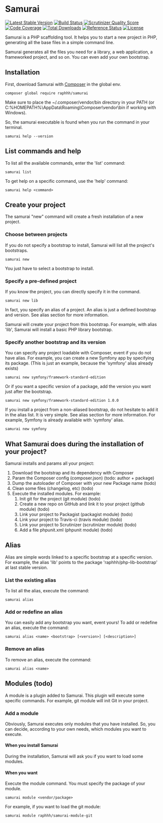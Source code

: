 # Samurai

[![Latest Stable Version](https://poser.pugx.org/raphhh/samurai/v/stable.svg)](https://packagist.org/packages/raphhh/samurai)
[![Build Status](https://travis-ci.org/Raphhh/samurai.png)](https://travis-ci.org/Raphhh/samurai)
[![Scrutinizer Quality Score](https://scrutinizer-ci.com/g/Raphhh/samurai/badges/quality-score.png?b=master)](https://scrutinizer-ci.com/g/Raphhh/samurai/)
[![Code Coverage](https://scrutinizer-ci.com/g/Raphhh/samurai/badges/coverage.png?b=master)](https://scrutinizer-ci.com/g/Raphhh/samurai/)
[![Total Downloads](https://poser.pugx.org/raphhh/samurai/downloads.svg)](https://packagist.org/packages/raphhh/samurai)
[![Reference Status](https://www.versioneye.com/php/raphhh:samurai/reference_badge.svg?style=flat)](https://www.versioneye.com/php/raphhh:samurai/references)
[![License](https://poser.pugx.org/raphhh/samurai/license.svg)](https://packagist.org/packages/raphhh/samurai)

Samurai is a PHP scaffolding tool. It helps you to start a new project in PHP, generating all the base files in a simple command line.

Samurai generates all the files you need for a library, a web application, a frameworked project, and so on. You can even add your own bootstrap.


## Installation

First, download Samurai with [Composer](https://getcomposer.org) in the global env.

```
composer global require raphhh/samurai
```

Make sure to place the ~/.composer/vendor/bin directory in your PATH (or C:\%HOMEPATH%\AppData\Roaming\Composer\vendor\bin if working with Windows). 

So, the samurai executable is found when you run the command in your terminal.

```
samurai help --version
```


## List commands and help

To list all the available commands, enter the 'list' command:

```
samurai list
```

To get help on a specific command, use the 'help' command:

```
samurai help <command>
```


## Create your project

The samurai "new" command will create a fresh installation of a new project. 

### Choose between projects

If you do not specify a bootstrap to install, Samurai will list all the project's bootstraps.

```
samurai new
```
You just have to select a bootstrap to install.

### Specify a pre-defined project

If you know the project, you can directly specify it in the command.

```
samurai new lib
```

In fact, you specify an alias of a project. An alias is just a defined bootstrap and version. See alias section for more information.

Samurai will create your project from this bootstrap. For example, with alias 'lib', Samurai will install a basic PHP library bootstrap.

### Specify another bootstrap and its version

You can specify any project loadable with Composer, event if you do not have alias. For example, you can create a new Symfony app by specifying its package. (This is just an example, because the 'symfony' alias already exists)

```
samurai new symfony/framework-standard-edition
```

Or if you want a specific version of a package, add the version you want just after the bootstrap.

```
samurai new symfony/framework-standard-edition 1.0.0
```

If you install a project from a non-aliased bootstrap, do not hesitate to add it in the alias list. It is very simple. See alias section for more information. For example, Symfony is already available with 'symfony' alias.

```
samurai new symfony
```


## What Samurai does during the installation of your project?

Samurai installs and params all your project:

 1. Download the bootstrap and its dependency with Composer
 2. Param the Composer config (composer.json) (todo: author + package)
 3. Dump the autoloader of Composer with your new Package name (todo)
 4. Clean some files (changelog, etc) (todo)
 5. Execute the installed modules. For example:
     1. Init git for the project (git module) (todo)
     2. Create a new repo on GitHub and link it to your project (github module) (todo)
     3. Link your project to Packagist (packagist module) (todo)
     4. Link your project to Travis-ci (travis module) (todo)
     5. Link your project to Scrutinizer (scrutinizer module) (todo)
     6. Add a file phpunit.xml (phpunit module) (todo)


## Alias

Alias are simple words linked to a specific bootstrap at a specific version. For example, the alias 'lib' points to the package 'raphhh/php-lib-bootstrap' at last stable version.

### List the existing alias

To list all the alias, execute the command:
```
samurai alias
```

### Add or redefine an alias

You can easily add any bootstrap you want, event yours! To add or redefine an alias, execute the command:
```
samurai alias <name> <bootstrap> [<version>] [<description>]
```

### Remove an alias

To remove an alias, execute the command:
```
samurai alias <name>
```


## Modules (todo)

A module is a plugin added to Samurai. This plugin will execute some specific commands. For example, git module will init Git in your project.

### Add a module

Obviously, Samurai executes only modules that you have installed. So, you can decide, according to your own needs, which modules you want to execute.

#### When you install Samurai

During the installation, Samurai will ask you if you want to load some modules.

#### When you want

Execute the module command. You must specify the package of your module.
 
```
samurai module <vendor/package>
```

For example, if you want to load the git module:

```
samurai module raphhh/samurai-module-git
```
